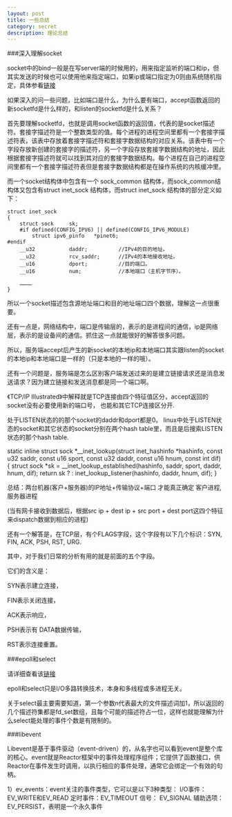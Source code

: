```yaml
---
layout: post
title: 一些总结
category: secret
description: 理论总结
---
```


###深入理解socket

socket中的bind一般是在写server端的时候用的，用来指定监听的端口和ip，但其实发送的时候也可以使用他来指定端口，如果ip或端口指定为0则由系统随机指定，具体参看[链接](http://www.cnblogs.com/nightwatcher/archive/2011/07/03/2096717.html)

如果深入的问一些问题，比如端口是什么，为什么要有端口，accept函数返回的新socketfd是什么样的，和listen的socketfd是什么关系？

首先要理解socketfd，也就是调用socket函数的返回值，代表的是socket描述符。套接字描述符是一个整数类型的值。每个进程的进程空间里都有一个套接字描述符表，该表中存放着套接字描述符和套接字数据结构的对应关系。该表中有一个字段存放新创建的套接字的描述符，另一个字段存放套接字数据结构的地址，因此根据套接字描述符就可以找到其对应的套接字数据结构。每个进程在自己的进程空间里都有一个套接字描述符表但是套接字数据结构都是在操作系统的内核缓冲里。

而一个socket结构体中包含有一个 sock_common 结构体，而sock_common结构体又包含有struct inet_sock 结构体，而struct inet_sock 结构体的部分定义如下：

	struct inet_sock   
	{  
		struct sock     sk;   
		#if defined(CONFIG_IPV6) || defined(CONFIG_IPV6_MODULE)   
    		struct ipv6_pinfo   *pinet6;   
	#endif   
		__u32           daddr;          //IPv4的目的地址。   
		__u32           rcv_saddr;      //IPv4的本地接收地址。   
		__u16           dport;          //目的端口。   
		__u16           num;            //本地端口（主机字节序）。  
		
		…………      
	} 

所以一个socket描述包含源地址端口和目的地址端口四个数据，理解这一点很重要。

还有一点是，网络结构中，端口是传输层的，表示的是进程间的通信，ip是网络层，表示的是设备间的通信。抓住这一点就能很好的解答很多问题。

所以，服务端accept后产生的新socket的本地ip和本地端口其实跟listen的socket的本地ip和本地端口是一样的（只是本地的一样的哦）。

还有一个问题是，服务端是怎么区别客户端发送过来的是建立链接请求还是消息发送请求？因为建立链接和发送消息都是同一个端口啊。


《TCP/IP Illustrated》中解释就是TCP连接由四个特征值区分，accept返回的socket没有必要使用新的端口号， 也能和其它TCP连接区分开.


处于LISTEN状态的的那个socket的daddr和dport都是0。
linux中处于LISTEN状态的socket和其它状态的socket分别在两个hash
table里，而且是后搜索LISTEN状态的那个hash table.

static inline struct sock *__inet_lookup(struct inet_hashinfo *hashinfo,
                     const u32 saddr, const u16 sport,
                     const u32 daddr, const u16 hnum,
                     const int dif)
{
    struct sock *sk = __inet_lookup_established(hashinfo, saddr, sport, daddr,
                            hnum, dif);
    return sk ? : inet_lookup_listener(hashinfo, daddr, hnum, dif);
}


总结：两台机器(客户+服务器)的IP地址+传输协议+端口 才能真正确定 客户进程,服务器进程

(当有网卡接收到数据后，根据src ip + dest ip + src port + dest port这四个特征来dispatch数据到相应的进程)

还有一个解答是，在TCP层，有个FLAGS字段，这个字段有以下几个标识：SYN, FIN, ACK, PSH, RST, URG.

其中，对于我们日常的分析有用的就是前面的五个字段。

它们的含义是：

SYN表示建立连接，

FIN表示关闭连接，

ACK表示响应，

PSH表示有 DATA数据传输，

RST表示连接重置。


###epoll和select

请详细查看该[链接](http://blog.csdn.net/tianmohust/article/details/6677985)

epoll和select只是I/O多路转换技术，本身和多线程或多进程无关。

关于select最主要需要知道，第一个参数n代表最大的文件描述词加1，所以返回的几个描述符集都是fd_set数组，且每个可能的描述符占一位，这样也就能理解为什么select能处理的事件个数是有限制的。

###libevent

 Libevent是基于事件驱动（event-driven）的，从名字也可以看到event是整个库的核心。event就是Reactor框架中的事件处理程序组件；它提供了函数接口，供Reactor在事件发生时调用，以执行相应的事件处理，通常它会绑定一个有效的句柄。

1）ev_events：event关注的事件类型，它可以是以下3种类型：
I/O事件： EV_WRITE和EV_READ
定时事件：EV_TIMEOUT
信号：    EV_SIGNAL
辅助选项：EV_PERSIST，表明是一个永久事件




[LinChaohui]:    http://www.linchaohui.com  "LinChaohui"
